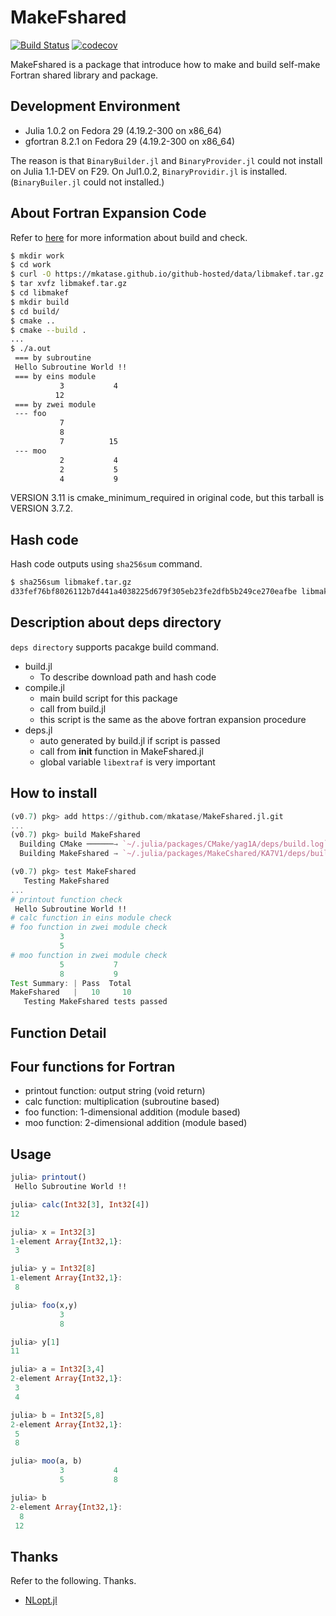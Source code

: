 # MakeFshared

[![Build Status](https://travis-ci.org/mkatase/MakeFshared.jl.svg?branch=master)](https://travis-ci.org/mkatase/MakeFshared.jl)
[![codecov](https://codecov.io/gh/mkatase/MakeFshared.jl/branch/master/graph/badge.svg)](https://codecov.io/gh/mkatase/MakeFshared.jl)

MakeFshared is a package that introduce how to make and build self-make Fortran shared library and package.

## Development Environment

* Julia 1.0.2 on Fedora 29 (4.19.2-300 on x86_64)
* gfortran 8.2.1 on Fedora 29 (4.19.2-300 on x86_64)

The reason is that `BinaryBuilder.jl` and `BinaryProvider.jl` could not install on Julia 1.1-DEV on F29. On Jul1.0.2, `BinaryProvidir.jl` is installed. (`BinaryBuiler.jl` could not installed.)  

## About Fortran Expansion Code
Refer to [here](https://github.com/mkatase/JuliaPractice) for more information about build and check.

```bash
$ mkdir work
$ cd work
$ curl -O https://mkatase.github.io/github-hosted/data/libmakef.tar.gz
$ tar xvfz libmakef.tar.gz 
$ cd libmakef
$ mkdir build
$ cd build/
$ cmake ..
$ cmake --build .
...
$ ./a.out
 === by subroutine
 Hello Subroutine World !!
 === by eins module
           3           4
          12
 === by zwei module
 --- foo
           7
           8
           7          15
 --- moo
           2           4
           2           5
           4           9
```

VERSION 3.11 is cmake_minimum_required in original code, but this tarball is VERSION 3.7.2.

## Hash code
Hash code outputs using `sha256sum` command.

```bash
$ sha256sum libmakef.tar.gz
d33fef76bf8026112b7d441a4038225d679f305eb23fe2dfb5b249ce270eafbe libmakef.tar.gz
```

## Description about deps directory
`deps directory` supports pacakge build command.

* build.jl
    - To describe download path and hash code
* compile.jl
    - main build script for this package
    - call from build.jl
    - this script is the same as the above fortran expansion procedure
* deps.jl
    - auto generated by build.jl if script is passed
    - call from __init__ function in MakeFshared.jl
    - global variable `libextraf` is very important

## How to install

```julia
(v0.7) pkg> add https://github.com/mkatase/MakeFshared.jl.git
...
(v0.7) pkg> build MakeFshared
  Building CMake ──────→ `~/.julia/packages/CMake/yag1A/deps/build.log`
  Building MakeFshared → `~/.julia/packages/MakeCshared/KA7V1/deps/build.log`

(v0.7) pkg> test MakeFshared
   Testing MakeFshared
...
# printout function check
 Hello Subroutine World !!
# calc function in eins module check
# foo function in zwei module check
           3
           5
# moo function in zwei module check
           5           7
           8           9
Test Summary: | Pass  Total
MakeFshared   |   10     10
   Testing MakeFshared tests passed 
```

## Function Detail
## Four functions for Fortran
- printout function: output string (void return)
- calc function: multiplication (subroutine based)
- foo function: 1-dimensional addition (module based)
- moo function: 2-dimensional addition (module based)

## Usage

```julia
julia> printout()
 Hello Subroutine World !!

julia> calc(Int32[3], Int32[4])
12

julia> x = Int32[3]
1-element Array{Int32,1}:
 3

julia> y = Int32[8]
1-element Array{Int32,1}:
 8

julia> foo(x,y)
           3
           8

julia> y[1]
11

julia> a = Int32[3,4]
2-element Array{Int32,1}:
 3
 4

julia> b = Int32[5,8]
2-element Array{Int32,1}:
 5
 8

julia> moo(a, b)
           3           4
           5           8

julia> b
2-element Array{Int32,1}:
  8
 12
```

## Thanks
Refer to the following. Thanks.

* [NLopt.jl](https://github.com/JuliaOpt/NLopt.jl)
